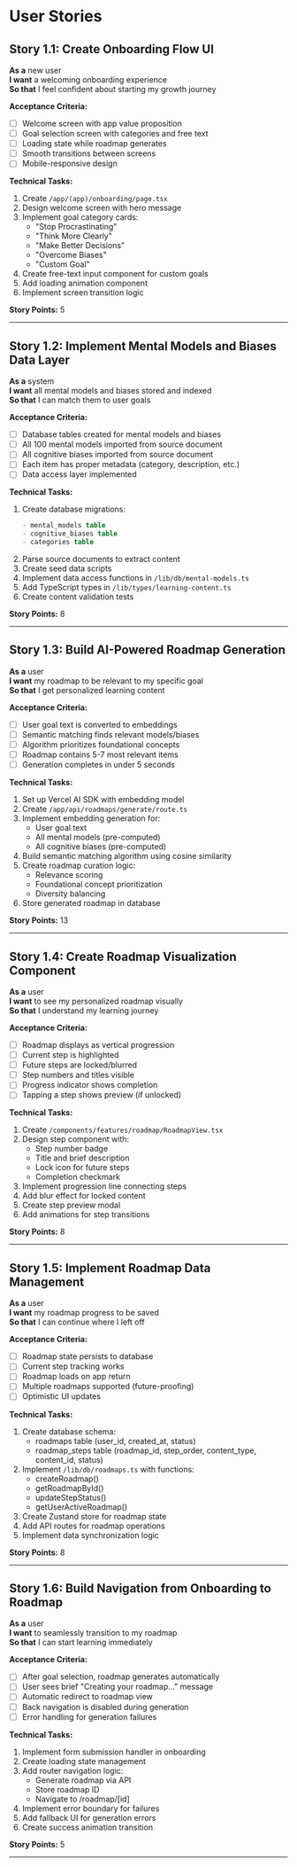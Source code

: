 # User Stories

## Story 1.1: Create Onboarding Flow UI

**As a** new user  
**I want** a welcoming onboarding experience  
**So that** I feel confident about starting my growth journey

**Acceptance Criteria:**

- [ ] Welcome screen with app value proposition
- [ ] Goal selection screen with categories and free text
- [ ] Loading state while roadmap generates
- [ ] Smooth transitions between screens
- [ ] Mobile-responsive design

**Technical Tasks:**

1. Create `/app/(app)/onboarding/page.tsx`
2. Design welcome screen with hero message
3. Implement goal category cards:
   - "Stop Procrastinating"
   - "Think More Clearly"
   - "Make Better Decisions"
   - "Overcome Biases"
   - "Custom Goal"
4. Create free-text input component for custom goals
5. Add loading animation component
6. Implement screen transition logic

**Story Points:** 5

---

## Story 1.2: Implement Mental Models and Biases Data Layer

**As a** system  
**I want** all mental models and biases stored and indexed  
**So that** I can match them to user goals

**Acceptance Criteria:**

- [ ] Database tables created for mental models and biases
- [ ] All 100 mental models imported from source document
- [ ] All cognitive biases imported from source document
- [ ] Each item has proper metadata (category, description, etc.)
- [ ] Data access layer implemented

**Technical Tasks:**

1. Create database migrations:
   ```sql
   - mental_models table
   - cognitive_biases table
   - categories table
   ```
2. Parse source documents to extract content
3. Create seed data scripts
4. Implement data access functions in `/lib/db/mental-models.ts`
5. Add TypeScript types in `/lib/types/learning-content.ts`
6. Create content validation tests

**Story Points:** 8

---

## Story 1.3: Build AI-Powered Roadmap Generation

**As a** user  
**I want** my roadmap to be relevant to my specific goal  
**So that** I get personalized learning content

**Acceptance Criteria:**

- [ ] User goal text is converted to embeddings
- [ ] Semantic matching finds relevant models/biases
- [ ] Algorithm prioritizes foundational concepts
- [ ] Roadmap contains 5-7 most relevant items
- [ ] Generation completes in under 5 seconds

**Technical Tasks:**

1. Set up Vercel AI SDK with embedding model
2. Create `/app/api/roadmaps/generate/route.ts`
3. Implement embedding generation for:
   - User goal text
   - All mental models (pre-computed)
   - All cognitive biases (pre-computed)
4. Build semantic matching algorithm using cosine similarity
5. Create roadmap curation logic:
   - Relevance scoring
   - Foundational concept prioritization
   - Diversity balancing
6. Store generated roadmap in database

**Story Points:** 13

---

## Story 1.4: Create Roadmap Visualization Component

**As a** user  
**I want** to see my personalized roadmap visually  
**So that** I understand my learning journey

**Acceptance Criteria:**

- [ ] Roadmap displays as vertical progression
- [ ] Current step is highlighted
- [ ] Future steps are locked/blurred
- [ ] Step numbers and titles visible
- [ ] Progress indicator shows completion
- [ ] Tapping a step shows preview (if unlocked)

**Technical Tasks:**

1. Create `/components/features/roadmap/RoadmapView.tsx`
2. Design step component with:
   - Step number badge
   - Title and brief description
   - Lock icon for future steps
   - Completion checkmark
3. Implement progression line connecting steps
4. Add blur effect for locked content
5. Create step preview modal
6. Add animations for step transitions

**Story Points:** 8

---

## Story 1.5: Implement Roadmap Data Management

**As a** user  
**I want** my roadmap progress to be saved  
**So that** I can continue where I left off

**Acceptance Criteria:**

- [ ] Roadmap state persists to database
- [ ] Current step tracking works
- [ ] Roadmap loads on app return
- [ ] Multiple roadmaps supported (future-proofing)
- [ ] Optimistic UI updates

**Technical Tasks:**

1. Create database schema:
   - roadmaps table (user_id, created_at, status)
   - roadmap_steps table (roadmap_id, step_order, content_type, content_id, status)
2. Implement `/lib/db/roadmaps.ts` with functions:
   - createRoadmap()
   - getRoadmapById()
   - updateStepStatus()
   - getUserActiveRoadmap()
3. Create Zustand store for roadmap state
4. Add API routes for roadmap operations
5. Implement data synchronization logic

**Story Points:** 8

---

## Story 1.6: Build Navigation from Onboarding to Roadmap

**As a** user  
**I want** to seamlessly transition to my roadmap  
**So that** I can start learning immediately

**Acceptance Criteria:**

- [ ] After goal selection, roadmap generates automatically
- [ ] User sees brief "Creating your roadmap..." message
- [ ] Automatic redirect to roadmap view
- [ ] Back navigation is disabled during generation
- [ ] Error handling for generation failures

**Technical Tasks:**

1. Implement form submission handler in onboarding
2. Create loading state management
3. Add router navigation logic:
   - Generate roadmap via API
   - Store roadmap ID
   - Navigate to /roadmap/[id]
4. Implement error boundary for failures
5. Add fallback UI for generation errors
6. Create success animation transition

**Story Points:** 5

---

